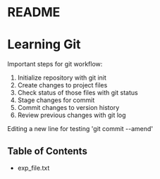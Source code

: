 # README #

# Learning Git

Important steps for git workflow:
1. Initialize repository with git init
2. Create changes to project files
3. Check status of those files with git status
4. Stage changes for commit
5. Commit changes to version history
6. Review previous changes with git log

Editing a new line for testing 'git commit --amend'

## Table of Contents
- exp_file.txt
